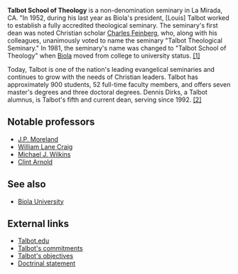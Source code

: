 **Talbot School of Theology** is a non-denomination seminary in La
Mirada, CA. "In 1952, during his last year as Biola's president,
[Louis] Talbot worked to establish a fully accredited theological
seminary. The seminary's first dean was noted Christian scholar
[Charles Feinberg](index.php?title=Charles_Feinberg&action=edit&redlink=1 "Charles Feinberg (page does not exist)"),
who, along with his colleagues, unanimously voted to name the
seminary "Talbot Theological Seminary." In 1981, the seminary's
name was changed to "Talbot School of Theology" when
[Biola](Biola_University "Biola University") moved from college to
university status. [[1]](http://www.talbot.edu/about/history.cfm)

Today, Talbot is one of the nation's leading evangelical seminaries
and continues to grow with the needs of Christian leaders. Talbot
has approximately 900 students, 52 full-time faculty members, and
offers seven master's degrees and three doctoral degrees. Dennis
Dirks, a Talbot alumnus, is Talbot's fifth and current dean,
serving since 1992. [[2]](http://www.talbot.edu/about/history.cfm)

## Notable professors

-   [J.P. Moreland](J.P._Moreland "J.P. Moreland")
-   [William Lane Craig](William_Lane_Craig "William Lane Craig")
-   [Michael J. Wilkins](Michael_J._Wilkins "Michael J. Wilkins")
-   [Clint Arnold](index.php?title=Clint_Arnold&action=edit&redlink=1 "Clint Arnold (page does not exist)")


## See also

-   [Biola University](Biola_University "Biola University")

## External links

-   [Talbot.edu](http://www.talbot.edu/)
-   [Talbot's commitments](http://www.talbot.edu/about/commitments.cfm)
-   [Talbot's objectives](http://www.talbot.edu/about/objectives.cfm)
-   [Doctrinal statement](http://www.talbot.edu/about/doctrinal_statement.cfm)



